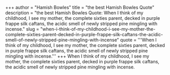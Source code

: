 +++
author = "Hamish Bowles"
title = "the best Hamish Bowles Quote"
description = "the best Hamish Bowles Quote: When I think of my childhood, I see my mother, the complete sixties parent, decked in purple frappe silk caftans, the acidic smell of newly stripped pine mingling with incense."
slug = "when-i-think-of-my-childhood-i-see-my-mother-the-complete-sixties-parent-decked-in-purple-frappe-silk-caftans-the-acidic-smell-of-newly-stripped-pine-mingling-with-incense"
quote = '''When I think of my childhood, I see my mother, the complete sixties parent, decked in purple frappe silk caftans, the acidic smell of newly stripped pine mingling with incense.'''
+++
When I think of my childhood, I see my mother, the complete sixties parent, decked in purple frappe silk caftans, the acidic smell of newly stripped pine mingling with incense.

